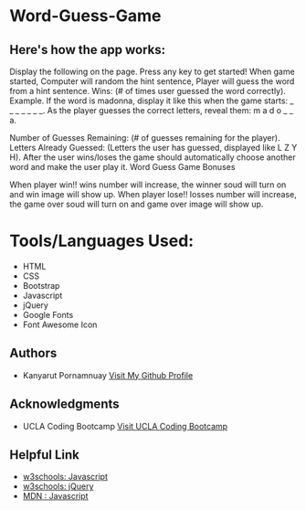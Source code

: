 # Word-Guess-Game
<h2>Here's how the app works:</h2>
Display the following on the page. 
Press any key to get started!
When game started, Computer will random the hint sentence, Player will guess the word from a hint sentence.
Wins: (# of times user guessed the word correctly).
Example.
If the word is madonna, display it like this when 
the game starts: _ _ _ _ _ _ _.
As the player guesses the correct letters,
reveal them: m a d o _ _ a.

Number of Guesses Remaining: (# of guesses remaining for the player).
Letters Already Guessed: (Letters the user has guessed, displayed like L Z Y H).
After the user wins/loses the game should automatically choose another word and make the user play it.
Word Guess Game Bonuses

When player win!! wins number will increase, the winner soud will turn on and win image will show up.
When player lose!! losses number will increase, the game over soud will turn on and game over image will show up.

<h1 style =" border-bottom:1px;">Tools/Languages Used:</h1>

<ul>
  <li>HTML</li>
  <li>CSS</li>
  <li>Bootstrap</li>
   <li>Javascript</li>
  <li>jQuery</li>
  <li>Google Fonts</li>
  <li>Font Awesome Icon</li>
</ul>

<h2 style =" border-bottom:1px;">Authors</h2>
<ul>
  <li>Kanyarut Pornamnuay   <a target="_blank" rel="nofollow" href="https://github.com/benbaba2525">Visit My Github Profile</a></li>
</ul>

<h2 style =" border-bottom:1px;">Acknowledgments</h2>
<ul>
  <li>UCLA Coding Bootcamp   <a target="_blank" rel="nofollow" href="https://bootcamp.uclaextension.edu/coding/">Visit UCLA Coding Bootcamp</a></li>
</ul>

<h2 style =" border-bottom:1px;">Helpful Link</h2>

<ul>
  <li><a target="_blank" rel="nofollow" href="https://www.w3schools.com/js/default.asp">w3schools: Javascript</a></li>
  <li><a target="_blank" rel="nofollow" href="https://www.w3schools.com/jquery/default.asp">w3schools: jQuery</a></li>
  <li><a target="_blank" rel="nofollow" href="https://developer.mozilla.org/en-US/docs/Web/JavaScript">MDN : Javascript</a></li>
</ul>
    
